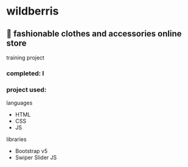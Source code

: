# wildberris
## 👗  fashionable clothes and accessories online store

training project  

### completed: I

### project used: 
  languages
- HTML
- CSS
- JS 

libraries  
- Bootstrap v5
- Swiper Slider JS
